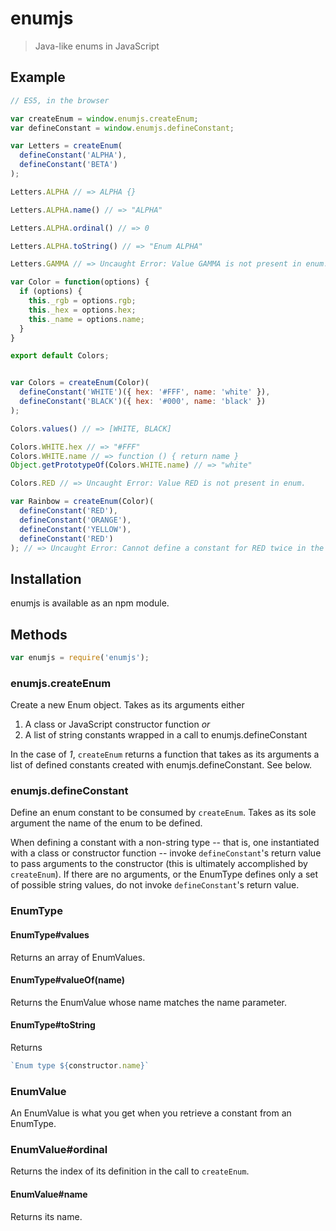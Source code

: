# enumjs

> Java-like enums in JavaScript

## Example

```javascript
// ES5, in the browser

var createEnum = window.enumjs.createEnum;
var defineConstant = window.enumjs.defineConstant;

var Letters = createEnum(
  defineConstant('ALPHA'),
  defineConstant('BETA')
);

Letters.ALPHA // => ALPHA {}

Letters.ALPHA.name() // => "ALPHA"

Letters.ALPHA.ordinal() // => 0

Letters.ALPHA.toString() // => "Enum ALPHA"

Letters.GAMMA // => Uncaught Error: Value GAMMA is not present in enum.

var Color = function(options) {
  if (options) {
    this._rgb = options.rgb;
    this._hex = options.hex;
    this._name = options.name;
  }
}

export default Colors;


var Colors = createEnum(Color)(
  defineConstant('WHITE')({ hex: '#FFF', name: 'white' }),
  defineConstant('BLACK')({ hex: '#000', name: 'black' })
);

Colors.values() // => [WHITE, BLACK]

Colors.WHITE.hex // => "#FFF"
Colors.WHITE.name // => function () { return name }
Object.getPrototypeOf(Colors.WHITE.name) // => "white"

Colors.RED // => Uncaught Error: Value RED is not present in enum.

var Rainbow = createEnum(Color)(
  defineConstant('RED'),
  defineConstant('ORANGE'),
  defineConstant('YELLOW'),
  defineConstant('RED')
); // => Uncaught Error: Cannot define a constant for RED twice in the same enum
```

## Installation

enumjs is available as an npm module.

## Methods

```javascript
var enumjs = require('enumjs');
```

### enumjs.createEnum
Create a new Enum object. Takes as its arguments either

1. A class or JavaScript constructor function _or_
2. A list of string constants wrapped in a call to enumjs.defineConstant

In the case of *1*, `createEnum` returns a function that takes as its arguments a list of defined constants created with enumjs.defineConstant. See below.

### enumjs.defineConstant
Define an enum constant to be consumed by `createEnum`. Takes as its sole argument the name of the enum to be defined.

When defining a constant with a non-string type -- that is, one instantiated with a class or constructor function -- invoke `defineConstant`'s  return value to pass arguments to the constructor (this is ultimately accomplished by `createEnum`). If there are no arguments, or the EnumType defines only a set of possible string values, do not invoke `defineConstant`'s return value.

### EnumType

#### EnumType#values
Returns an array of EnumValues.

#### EnumType#valueOf(name)
Returns the EnumValue whose name matches the name parameter.

#### EnumType#toString
Returns
```javascript
`Enum type ${constructor.name}`
```

### EnumValue

An EnumValue is what you get when you retrieve a constant from an EnumType.

### EnumValue#ordinal
Returns the index of its definition in the call to `createEnum`.

#### EnumValue#name
Returns its name.
